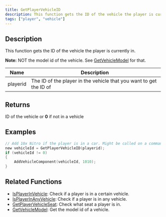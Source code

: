 ```yaml
---
title: GetPlayerVehicleID
description: This function gets the ID of the vehicle the player is currently in.
tags: ["player", "vehicle"]
---
```


## Description

This function gets the ID of the vehicle the player is currently in.

**Note:** NOT the model id of the vehicle. See [GetVehicleModel](GetVehicleModel) for that.

| Name     | Description                                                        |
| -------- | ------------------------------------------------------------------ |
| playerid | The ID of the player in the vehicle that you want to get the ID of |

## Returns

ID of the vehicle or **0** if not in a vehicle

## Examples

```c
// Add 10x Nitro if the player is in a car. Might be called on a command.
new vehicleId = GetPlayerVehicleID(playerid);
if (vehicleId != 0)
{
    AddVehicleComponent(vehicleId, 1010);
}
```

## Related Functions

- [IsPlayerInVehicle](IsPlayerInVehicle): Check if a player is in a certain vehicle.
- [IsPlayerInAnyVehicle](IsPlayerInAnyVehicle): Check if a player is in any vehicle.
- [GetPlayerVehicleSeat](GetPlayerVehicleSeat): Check what seat a player is in.
- [GetVehicleModel](GetVehicleModel): Get the model id of a vehicle.
